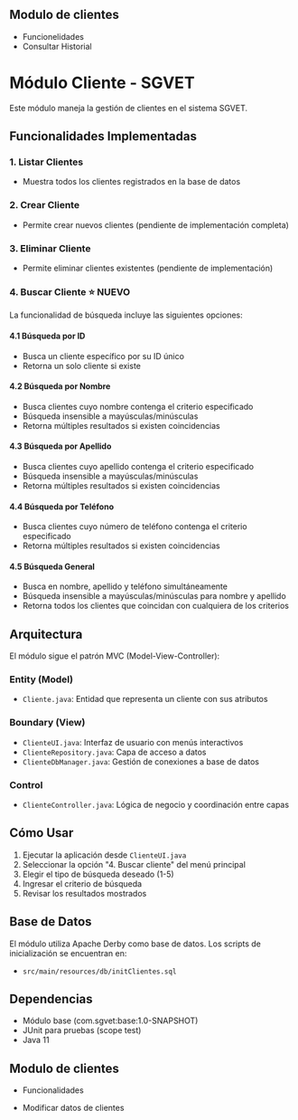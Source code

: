 ## Modulo de clientes
- Funcionelidades
- Consultar Historial
# Módulo Cliente - SGVET

Este módulo maneja la gestión de clientes en el sistema SGVET.

## Funcionalidades Implementadas

### 1. Listar Clientes
- Muestra todos los clientes registrados en la base de datos

### 2. Crear Cliente
- Permite crear nuevos clientes (pendiente de implementación completa)

### 3. Eliminar Cliente
- Permite eliminar clientes existentes (pendiente de implementación)

### 4. Buscar Cliente ⭐ **NUEVO**
La funcionalidad de búsqueda incluye las siguientes opciones:

#### 4.1 Búsqueda por ID
- Busca un cliente específico por su ID único
- Retorna un solo cliente si existe

#### 4.2 Búsqueda por Nombre
- Busca clientes cuyo nombre contenga el criterio especificado
- Búsqueda insensible a mayúsculas/minúsculas
- Retorna múltiples resultados si existen coincidencias

#### 4.3 Búsqueda por Apellido
- Busca clientes cuyo apellido contenga el criterio especificado
- Búsqueda insensible a mayúsculas/minúsculas
- Retorna múltiples resultados si existen coincidencias

#### 4.4 Búsqueda por Teléfono
- Busca clientes cuyo número de teléfono contenga el criterio especificado
- Retorna múltiples resultados si existen coincidencias

#### 4.5 Búsqueda General
- Busca en nombre, apellido y teléfono simultáneamente
- Búsqueda insensible a mayúsculas/minúsculas para nombre y apellido
- Retorna todos los clientes que coincidan con cualquiera de los criterios

## Arquitectura

El módulo sigue el patrón MVC (Model-View-Controller):

### Entity (Model)
- `Cliente.java`: Entidad que representa un cliente con sus atributos

### Boundary (View)
- `ClienteUI.java`: Interfaz de usuario con menús interactivos
- `ClienteRepository.java`: Capa de acceso a datos
- `ClienteDbManager.java`: Gestión de conexiones a base de datos

### Control
- `ClienteController.java`: Lógica de negocio y coordinación entre capas

## Cómo Usar

1. Ejecutar la aplicación desde `ClienteUI.java`
2. Seleccionar la opción "4. Buscar cliente" del menú principal
3. Elegir el tipo de búsqueda deseado (1-5)
4. Ingresar el criterio de búsqueda
5. Revisar los resultados mostrados

## Base de Datos

El módulo utiliza Apache Derby como base de datos. Los scripts de inicialización se encuentran en:
- `src/main/resources/db/initClientes.sql`

## Dependencias

- Módulo base (com.sgvet:base:1.0-SNAPSHOT)
- JUnit para pruebas (scope test)
- Java 11
## Modulo de clientes
- Funcionalidades
* Modificar datos de clientes